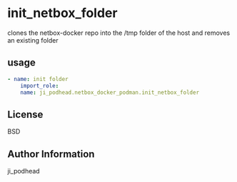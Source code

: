 init_netbox_folder
=========

clones the netbox-docker repo into the /tmp folder of the host and removes an existing folder

usage
----------------

```yaml
- name: init folder
    import_role:
    name: ji_podhead.netbox_docker_podman.init_netbox_folder
```

License
-------

BSD

Author Information
------------------

ji_podhead